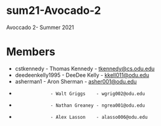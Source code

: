 # sum21-Avocado-2

Avoccado 2- Summer 2021

# Members
- cstkennedy       - Thomas Kennedy - tkennedy@cs.odu.edu
- deedeenkelly1995 - DeeDee Kelly   - kkell011@odu.edu
- asherman1        - Aron Sherman   - asher001@odu.edu
-                  - Walt Griggs    - wgrig002@odu.edu
-                  - Nathan Greaney - ngrea001@odu.edu
-                  - Alex Lasson    - alasso006@odu.edu
